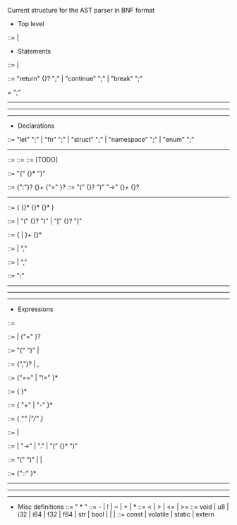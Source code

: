 Current structure for the AST parser in BNF format
- Top level

<translation-unit> ::= <declaration>
                     | <statement>

- Statements

<statement> ::= <jump-statement>
              | <expression-statement>

<jump-statement> ::= "return" {<expression>}? ";"
                   | "continue" ";"
                   | "break" ";"

<expression-statement> = <expression> ";"

---
---
---
- Declarations

<declaration> ::= "let"         <variable-declaration>  ";"
                | "fn"          <function-declaration>  ";"
                | "struct"      <struct-declaration>    ";"
                | "namespace"   <namespace-declaration> ";"
                | "enum"        <enum-declaration>      ";"

---

<struct-declaration>      ::= <named-scope-declaration>
<namespace-declaration>   ::= <named-scope-declaration>
<enum-declaration>        ::= [TODO]

<named-scope-declaration> ::= <identifier> "{" {<declaration>}* "}"

<variable-declaration>    ::= <declarator-list> {":"}? {<declaration-specifier>}+ {"=" <initializer>}?
<function-declaration>    ::=  <declarator> "(" {<parameter-list>}? ")" "->" {<declaration-specifier>}+ {<compound-statement>}?

---
<compound-statement> ::= { {<declaration>}* {<statement>}* {<compound-statement>}* }

<declarator> ::= <identifier>
               | <declarator> "(" {<parameter-list>}? ")"
               | <declarator> "\[" {<constant-expression>}? "]"

<declaration-specifier> ::= {<type-qualifier> | <type-specifier>}+ {<pointer>}*

<declarator-list> ::= <declarator>
                    | <declarator> "," <declarator-list>


<parameter-list> ::= <parameter>
                   | <parameter-list> "," <parameter> 

<parameter> ::=  <identifier> ":" <declarator-specifier>

---
---
---
- Expressions

<expression> ::= <assignment> 

<assignment> ::= <equality> | {"=" <initializer>}?

<initializer> ::= "{" <initializer-list> "}"
                | <equality>

<initializer-list> ::= <initializer> {","}?
                     | <initializer> , <initializer-list>

<equality> ::= <relational> {"==" <relational> | "!=" <relational> }*

<relational> ::= <add> { <relational-op>  <add> }*

<add> ::=  <multiplication> { "+" <multiplication> | "-" <multiplication> }*

<multiplication> ::=  <unary> { \"*" <unary> |"/" <unary> }*

<unary> ::= <unary-op> <unary> 
          | <postfix>

<postfix> ::= <primary>
            | <postfix> "->" <postfix>
            | <postfix> "." <postfix>
            | <postfix> "(" {<initializer>}* ")" <postfix>

<primary> ::= "(" <equality> ")"
            | <qualified-identifier> 
            | <literal>


<qualified-identifier> ::= <identifier> {"::" <identifier>}*

---
---
---
- Misc definitions
<pointer> ::= " * "
<unary-op> ::= - 
             | ! 
             | ~ 
             | +
             | *
<relational-op> ::= < 
                  | > 
                  | <=
                  | >=
<type-specifier> ::= void
                   | u8
                   | i32
                   | i64
                   | f32
                   | f64
                   | str
                   | bool
                   | <struct-specifier>
                   | <enum-specifier>
                   | <typedef-name>
<type-qualifier> ::= const
                   | volatile
                   | static
                   | extern

